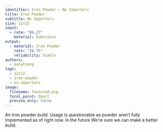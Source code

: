 ```yaml
---
identifier: Iron Powder – No Importers
title: Iron Powder
subtitle: No Importers
size: 12x12
input:
  - rate: "86.27"
    material: Substance
output:
  - material: Iron Powder
    rate: "28.75"
    reliability: Stable
authors:
  - patytseng
tags:
  - 12x12
  - iron-powder
  - no-importers
image:
  filename: featured.png
  focal_point: Smart
  preview_only: false
---
```

An Iron powder build. Usage is questionable as powder aren’t fully implemented as of right now. In the future We’re sure we can make a better build.